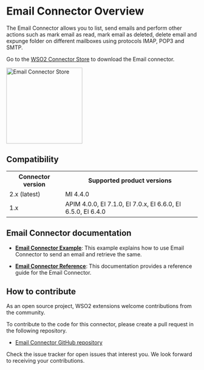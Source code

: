 # Email Connector Overview

The Email Connector allows you to list, send emails and perform other actions such as mark email as read, mark email as deleted, delete email and expunge folder on different mailboxes using protocols IMAP, POP3 and SMTP.

Go to the <a target="_blank" href="https://store.wso2.com/connector/esb-connector-email">WSO2 Connector Store</a> to download the Email connector.

<img src="{{base_path}}/assets/img/integrate/connectors/email-connector-store.png" title="Email Connector Store" width="200" alt="Email Connector Store"/>

## Compatibility

<table>
	<tr>
		<th>
			Connector version
		</th>
		<th>
			Supported product versions
		</th>
	</tr>
	<tr>
		<td>
			2.x (latest)
		</td>
		<td>
			MI 4.4.0
		</td>
	</tr>
	<tr>
		<td>
			1.x
		</td>
		<td>
			APIM 4.0.0, EI 7.1.0, EI 7.0.x, EI 6.6.0, EI 6.5.0, EI 6.4.0
		</td>
	</tr>
</table>

## Email Connector documentation

* **[Email Connector Example]({{base_path}}/reference/connectors/email-connector/email-connector-example/)**: This example explains how to use Email Connector to send an email and retrieve the same. 

* **[Email Connector Reference]({{base_path}}/reference/connectors/email-connector/email-connector-config/)**: This documentation provides a reference guide for the Email Connector.

## How to contribute

As an open source project, WSO2 extensions welcome contributions from the community. 

To contribute to the code for this connector, please create a pull request in the following repository. 

* [Email Connector GitHub repository](https://github.com/wso2-extensions/esb-connector-email)

Check the issue tracker for open issues that interest you. We look forward to receiving your contributions.
